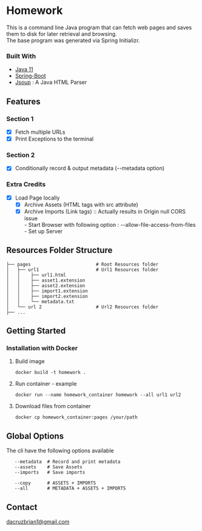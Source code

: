 # Homework

This is a command line Java program that can fetch web pages and saves them to disk for later retrieval and browsing.<br />
The base program was generated via Spring Initializr.

### Built With

- [Java 11](https://www.java.com/fr/)
- [Spring-Boot](https://spring.io/projects/spring-boot)
- [Jsoup](https://jsoup.org/) : A Java HTML Parser

## Features

### Section 1

- [x] Fetch multiple URLs
- [x] Print Exceptions to the terminal

### Section 2

- [x] Conditionally record & output metadata (--metadata option)

### Extra Credits

- [x] Load Page locally
  - [x] Archive Assets (HTML tags with src attribute)
  - [x] Archive Imports (Link tags) :: Actually results in Origin null CORS issue <br />
        - Start Browser with following option : --allow-file-access-from-files <br />
        - Set up Server

## Resources Folder Structure

    ├── pages                        # Root Resources folder
    │   ├── url1                     # Url1 Resources folder
    │   │    ├── url1.html
    │   │    ├── asset1.extension
    │   │    ├── asset2.extension
    │   │    ├── import1.extension
    │   │    ├── import2.extension
    │   │    └── metadata.txt
    │   └── url 2                    # Url2 Resources folder
    ├── ...

<!-- GETTING STARTED -->

## Getting Started

### Installation with Docker

1. Build image
   ```
   docker build -t homework .
   ```
2. Run container - example 
   ```
   docker run --name homework_container homework --all url1 url2
   ```
3. Download files from container
   ```
   docker cp homework_container:pages /your/path
   ```

## Global Options

The cli have the following options available

```
   --metadata  # Record and print metadata
   --assets    # Save Assets
   --imports   # Save imports

   --copy      # ASSETS + IMPORTS
   --all       # METADATA + ASSETS + IMPORTS
```

<!-- CONTACT -->

## Contact

dacruzbrian1@gmail.com

